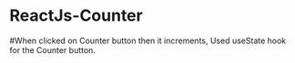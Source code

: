 # ReactJs-Counter
#When clicked on Counter button then it increments, Used useState hook for the Counter button.
